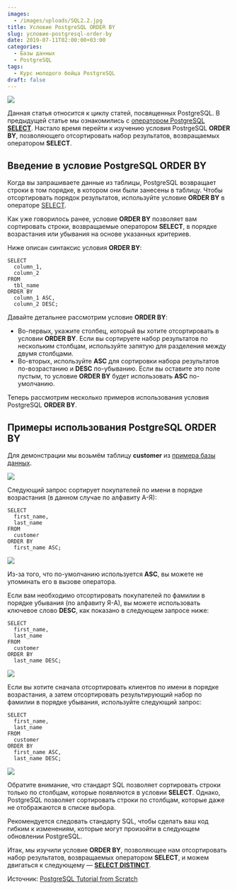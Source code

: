 ```yaml
---
images:
  - /images/uploads/SQL2.2.jpg
title: Условие PostgreSQL ORDER BY
slug: условие-postgresql-order-by
date: 2019-07-11T02:00:00+03:00
categories:
  - Базы данных
  - PostgreSQL
tags:
  - Курс молодого бойца PostgreSQL
draft: false
---
```


![](/images/uploads/SQL2.2.jpg)

Данная статья относится к циклу статей, посвященных PostgreSQL. В предыдущей статье мы ознакомились
с [оператором PostgreSQL **SELECT**](https://itdoxy.com/оператор-postgresql-select/). Настало время перейти к изучению
условия PostrgeSQL **ORDER BY**, позволяющего отсортировать набор результатов, возвращаемых оператором **SELECT**.

## Введение в условие PostgreSQL ORDER BY

Когда вы запрашиваете данные из таблицы, PostgreSQL возвращает строки в том порядке, в котором они были занесены в таблицу.
Чтобы отсортировать порядок результатов, используйте условие **ORDER BY** в операторе [SELECT](https://itdoxy.com/оператор-postgresql-select/).

Как уже говорилось ранее, условие **ORDER BY** позволяет вам сортировать строки, возвращаемые оператором **SELECT**,
в порядке возрастания или убывания на основе указанных критериев.

Ниже описан синтаксис условия **ORDER BY**:

```
SELECT
  column_1,
  column_2
FROM
  tbl_name
ORDER BY
  column_1 ASC,
  column_2 DESC;
```

Давайте детальнее рассмотрим условие **ORDER BY**:

- Во-первых, укажите столбец, который вы хотите отсортировать в условии **ORDER BY**. Если вы сортируете набор результатов
  по нескольким столбцам, используйте запятую для разделения между двумя столбцами.
- Во-вторых, используйте **ASC** для сортировки набора результатов по-возрастанию и **DESC** по-убыванию. Если вы оставите
  это поле пустым, то условие **ORDER BY** будет использовать **ASC** по-умолчанию.

Теперь рассмотрим несколько примеров использования условия PostgreSQL **ORDER BY**.

## Примеры использования PostgreSQL ORDER BY

Для демонстрации мы возьмём таблицу **customer** из [примера базы данных](https://itdoxy.com/пример-базы-данных-postgresql/).

![](https://www.postgresqltutorial.com/wp-content/uploads/2019/05/customer.png)

Следующий запрос сортирует покупателей по имени в порядке возрастания (в данном случае по алфавиту А-Я):

```
SELECT
  first_name,
  last_name
FROM
  customer
ORDER BY
  first_name ASC;
```

![](https://www.postgresqltutorial.com/wp-content/uploads/2019/12/PostgreSQL-ORDER-BY-one-column-example.png)

Из-за того, что по-умолчанию используется **ASC**, вы можете не упоминать его в вызове оператора.

Если вам необходимо отсортировать покупателей по фамилии в порядке убывания (по алфавиту Я-А), вы можете использовать
ключевое слово **DESC**, как показано в следующем запросе ниже:

```
SELECT
  first_name,
  last_name
FROM
  customer
ORDER BY
  last_name DESC;
```

![](https://www.postgresqltutorial.com/wp-content/uploads/2019/12/PostgreSQL-ORDER-BY-one-column-desc-example.png)

Если вы хотите сначала отсортировать клиентов по имени в порядке возрастания, а затем отсортировать результирующий набор
по фамилии в порядке убывания, используйте следующий запрос:

```
SELECT
  first_name,
  last_name
FROM
  customer
ORDER BY
  first_name ASC,
  last_name DESC;
```

![](https://www.postgresqltutorial.com/wp-content/uploads/2019/12/PostgreSQL-ORDER-BY-multiple-columns.png)

Обратите внимание, что стандарт SQL позволяет сортировать строки только по столбцам, которые появляются в условии **SELECT**.
Однако, PostgreSQL позволяет сортировать строки по столбцам, которые даже не отображаются в списке выбора.

Рекомендуется следовать стандарту SQL, чтобы сделать ваш код гибким к изменениям, которые могут произойти в следующем
обновлении PostgreSQL.

Итак, мы изучили условие **ORDER BY**, позволяющее нам отсортировать набор результатов, возвращаемых оператором **SELECT**,
и можем двигаться к следующему — [**SELECT DISTINCT**](https://itdoxy.com/оператор-postgresql-select-distinct/).

Источник: [PostgreSQL Tutorial from Scratch](http://www.postgresqltutorial.com/)
